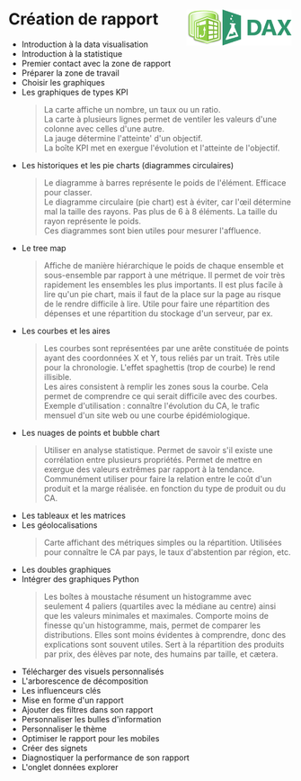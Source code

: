 # **Création de rapport** <img align="right" src="../assets/DAX.svg" alt="langage DAX" title="langage DAX" widht="auto" height="64px"> <img align="right" src="../assets/powerPivot.png" alt="Power Pivot" title="Power Pivot" widht="auto" height="64px">

* Introduction à la data visualisation
* Introduction à la statistique
* Premier contact avec la zone de rapport
* Préparer la zone de travail
* Choisir les graphiques
* Les graphiques de types KPI
  > La carte affiche un nombre, un taux ou un ratio.  
  > La carte à plusieurs lignes permet de ventiler les valeurs d'une colonne avec celles d'une autre.  
  >La jauge détermine l'atteinte' d'un objectif.  
  > La boîte KPI met en exergue l'évolution et l'atteinte de l'objectif.  
* Les historiques et les pie charts (diagrammes circulaires)
  > Le diagramme à barres représente le poids de l'élément. Efficace pour classer.  
  > Le diagramme circulaire (pie chart) est à éviter, car l'œil détermine mal la taille des rayons. Pas plus de 6 à 8 éléments. La taille du rayon représente le poids.  
  > Ces diagrammes sont bien utiles pour mesurer l'affluence.
* Le tree map
  > Affiche de manière hiérarchique le poids de chaque ensemble et sous-ensemble par rapport à une métrique. Il permet de voir très rapidement les ensembles les plus importants. Il est plus facile à lire qu'un pie chart, mais il faut de la place sur la page au risque de le rendre difficile à lire.
  > Utile pour faire une répartition des dépenses et une répartition du stockage d'un serveur, par ex.
* Les courbes et les aires
  > Les courbes sont représentées par une arête constituée de points ayant des coordonnées X et Y, tous reliés par un trait. Très utile pour la chronologie. L'effet spaghettis (trop de courbe) le rend illisible.  
  > Les aires consistent à remplir les zones sous la courbe. Cela permet de comprendre ce qui serait difficile avec des courbes.  
  > Exemple d'utilisation : connaître l'évolution du CA, le trafic mensuel d'un site web ou une courbe épidémiologique.
* Les nuages de points et bubble chart
  > Utiliser en analyse statistique. Permet de savoir s'il existe une corrélation entre plusieurs propriétés. Permet de mettre en exergue des valeurs extrêmes par rapport à la tendance.  
  > Communément utiliser pour faire la relation entre le coût d'un produit et la marge réalisée. en fonction du type de produit ou du CA.
* Les tableaux et les matrices
* Les géolocalisations
  > Carte affichant des métriques simples ou la répartition.
  > Utilisées pour connaître le CA par pays, le taux d'abstention par région, etc.
* Les doubles graphiques
* Intégrer des graphiques Python
  > Les boîtes à moustache résument un histogramme avec seulement 4 paliers (quartiles avec la médiane au centre) ainsi que les valeurs minimales et maximales. Comporte moins de finesse qu'un histogramme, mais, permet de comparer les distributions. Elles sont moins évidentes à comprendre, donc des explications sont souvent utiles.
  > Sert à la répartition des produits par prix, des élèves par note, des humains par taille, et cætera.
* Télécharger des visuels personnalisés
* L'arborescence de décomposition
* Les influenceurs clés
* Mise en forme d'un rapport
* Ajouter des filtres dans son rapport
* Personnaliser les bulles d'information
* Personnaliser le thème
* Optimiser le rapport pour les mobiles
* Créer des signets
* Diagnostiquer la performance de son rapport
* L'onglet données explorer